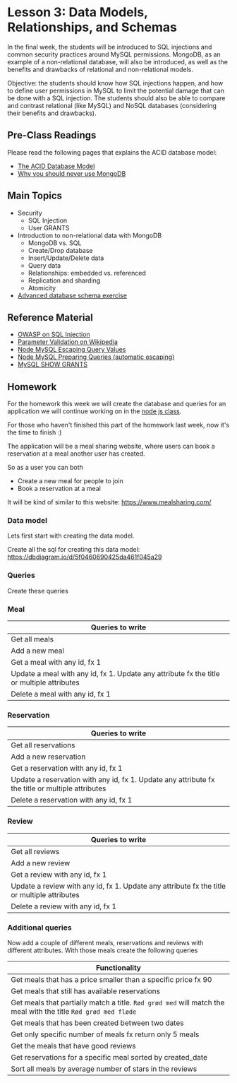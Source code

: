 # Lesson 3: Data Models, Relationships, and Schemas

In the final week, the students will be introduced to SQL injections and common security practices around MySQL permissions. MongoDB, as an example of a non-relational database, will also be introduced, as well as the benefits and drawbacks of relational and non-relational models.

Objective: the students should know how SQL injections happen, and how to define user permissions in MySQL to limit the potential damage that can be done with a SQL injection. The students should also be able to compare and contrast relational (like MySQL) and NoSQL databases (considering their benefits and drawbacks).


## Pre-Class Readings

Please read the following pages that explains the ACID database model:
- [The ACID Database Model](https://www.thoughtco.com/the-acid-model-1019731)
- [Why you should never use MongoDB](http://www.sarahmei.com/blog/2013/11/11/why-you-should-never-use-mongodb)


## Main Topics

- Security
    - SQL Injection
    - User GRANTS
- Introduction to non-relational data with MongoDB
    - MongoDB vs. SQL
    - Create/Drop database
    - Insert/Update/Delete data
    - Query data
    - Relationships: embedded vs. referenced
    - Replication and sharding
    - Atomicity
- [Advanced database schema exercise](social_media_exercise.md)

## Reference Material

- [OWASP on SQL Injection](https://owasp.org/www-community/attacks/SQL_Injection)
- [Parameter Validation on Wikipedia](https://en.wikipedia.org/wiki/Parameter_validation)
- [Node MySQL Escaping Query Values](https://github.com/mysqljs/mysql#escaping-query-values)
- [Node MySQL Preparing Queries (automatic escaping)](https://github.com/mysqljs/mysql#preparing-queries)
- [MySQL SHOW GRANTS](https://dev.mysql.com/doc/refman/8.0/en/show-grants.html)


## Homework

For the homework this week we will create the database and queries for an application we will continue working on in the [node js class](https://github.com/HackYourFuture-CPH/node.js). 

For those who haven't finished this part of the homework last week, now it's the time to finish :)

The application will be a meal sharing website, where users can book a reservation at a meal another user has created.

So as a user you can both
- Create a new meal for people to join
- Book a reservation at a meal

It will be kind of similar to this website: https://www.mealsharing.com/

### Data model
Lets first start with creating the data model.

Create all the sql for creating this data model: https://dbdiagram.io/d/5f0460690425da461f045a29

### Queries

Create these queries

### Meal

|  Queries to write |
| ---- |
| Get all meals |
| Add a new meal |
| Get a meal with any id, fx 1 |
| Update a meal with any id, fx 1. Update any attribute fx the title or multiple attributes |
| Delete a meal with any id, fx 1 |


### Reservation

|  Queries to write |
| ---- |
| Get all reservations |
| Add a new reservation |
| Get a reservation with any id, fx 1 |
| Update a reservation with any id, fx 1. Update any attribute fx the title or multiple attributes |
| Delete a reservation with any id, fx 1 |

### Review

|  Queries to write |
| ---- |
| Get all reviews |
| Add a new review |
| Get a review with any id, fx 1 |
| Update a review with any id, fx 1. Update any attribute fx the title or multiple attributes |
| Delete a review with any id, fx 1 |

### Additional queries

Now add a couple of different meals, reservations and reviews with different attributes. With those meals create the following queries

|  Functionality |
| ---- |
| Get meals that has a price smaller than a specific price fx 90 |
| Get meals that still has available reservations |
| Get meals that partially match a title. `Rød grød med` will match the meal with the title `Rød grød med fløde` |
| Get meals that has been created between two dates |
| Get only specific number of meals fx return only 5 meals |
| Get the meals that have good reviews |
| Get reservations for a specific meal sorted by created_date |
| Sort all meals by average number of stars in the reviews |
